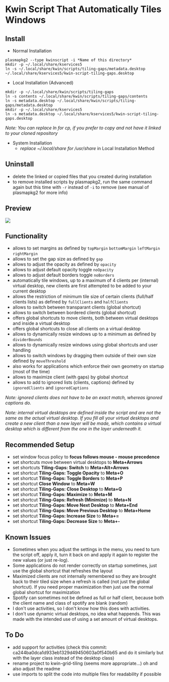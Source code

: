 # Kwin Script That Automatically Tiles Windows

## Install

- Normal Installation

```
plasmapkg2 --type kwinscript -i *Name of this directory*
mkdir -p ~/.local/share/kservices5
ln -s ~/.local/share/kwin/scripts/tiling-gaps/metadata.desktop ~/.local/share/kservices5/kwin-script-tiling-gaps.desktop
```

- Local Installation (Advanced)

```
mkdir -p ~/.local/share/kwin/scripts/tiling-gaps
ln -s contents ~/.local/share/kwin/scripts/tiling-gaps/contents
ln -s metadata.desktop ~/.local/share/kwin/scripts/tiling-gaps/metadata.desktop
mkdir -p ~/.local/share/kservices5
ln -s metadata.desktop ~/.local/share/kservices5/kwin-script-tiling-gaps.desktop
```

*Note: You can replace ln for cp, if you prefer to copy and not have it linked to your cloned repository*

- System Installation
  - *replace ~/.local/share for /usr/share* in Local Installation Method

## Uninstall  

- delete the linked or copied files that you created during installation 
- to remove installed scripts by plasmapkg2, run the same command again but this time with `-r` instead of `-i` to remove (see manual of plasmapkg2 for more info)

## Preview
![](preview/tiling-gaps.gif)

## Functionality
- allows to set margins as defined by `topMargin` `bottomMargin` `leftMargin` `rightMargin`
- allows to set the gap size as defined by `gap`
- allows to adjust the opacity as defined by `opacity`
- allows to adjust default opacity toggle `noOpacity`
- allows to adjust default borders toggle `noBorders`
- automatically tile windows, up to a maximum of 4 clients per (internal) virtual desktop, new clients are first attempted to be added to your current desktop
- allows the restriction of minimum tile size of certain clients (full/half clients lists) as defined by `fullClients` and `halfClients`
- allows to switch between transparant clients (global shortcut)
- allows to switch between bordered clients (global shortcut)
- offers global shortcuts to move clients, both between virtual desktops and inside a virtual desktop
- offers global shortcuts to close all clients on a virtual desktop
- allows to dynamically resize windows up to a minimum as defined by `dividerBounds`
- allows to dynamically resize windows using global shortcuts and user handling
- allows to switch windows by dragging them outside of their own size defined by `moveThreshold`
- also works for applications which enforce their own geometry on startup (most of the time)
- allows to maximize client (with gaps) by global shortcut
- allows to add to ignored lists (clients, captions) defined by `ignoredClients` and `ignoredCaptions`

*Note: ignored clients does not have to be an exact match, whereas ignored captions do.*

*Note: internal virtual desktops are defined inside the script and are not the same as the actual virtual desktop. If you fill all your virtual desktops and create a new client than a new layer will be made, which contains a virtual desktop which is different from the one in the layer underneath it.*

## Recommended Setup
- set window focus policy to **focus follows mouse - mouse precedence**
- set shortcuts move between virtual desktops to **Meta+Arrows**
- set shortcuts **Tiling-Gaps: Switch** to **Meta+Alt+Arrows**
- set shortcut **Tiling-Gaps: Toggle Opacity** to **Meta+O**
- set shortcut **Tiling-Gaps: Toggle Borders** to **Meta+P**
- set shortcut **Close Window** to **Meta+W**
- set shortcut **Tiling-Gaps: Close Desktop** to **Meta+Q**
- set shortcut **Tiling-Gaps: Maximize** to **Meta+M**
- set shortcut **Tiling-Gaps: Refresh (Minimize)** to **Meta+N**
- set shortcut **Tiling-Gaps: Move Next Desktop** to **Meta+End**
- set shortcut **Tiling-Gaps: Move Previous Desktop** to **Meta+Home**
- set shortcut **Tiling-Gaps: Increase Size** to **Meta+=**
- set shortcut **Tiling-Gaps: Decrease Size** to **Meta+-**

## Known Issues
- Sometimes when you adjust the settings in the menu, you need to turn the script off, apply it, turn it back on and apply it again to register the new values (or just re-log).
- Some applications do not render correctly on startup sometimes, just use the global shortcut that refreshes the layout
- Maximized clients are not internally remembered so they are brought back to their tiled size when a refresh is called (not just the global shortcut). If you need proper maximization then just use the normal global shortcut for maximization
- Spotify can sometimes not be defined as full or half client, because both the client name and class of spotify are blank (random)
- I don't use activities, so I don't know how this does with activities.
- I don't use dynamic virtual desktops, no idea what happends. This was made with the intended use of using a set amount of virtual desktops.

## To Do
- add support for activities (check this commit: ca244ba0dca1d933eb1329d49450603a0f540b65 and do it similarly but with the layer class instead of the desktop class)
- rename project to kwin-grid-tiling (seems more appropriate...) oh and also adjust the readme
- use imports to split the code into multiple files for readability if possible
